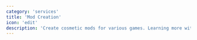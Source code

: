 ```yaml
---
category: 'services'
title: 'Mod Creation'
icon: 'edit'
description: 'Create cosmetic mods for various games. Learning more with the intent of creating an indepth mod'
---
```

